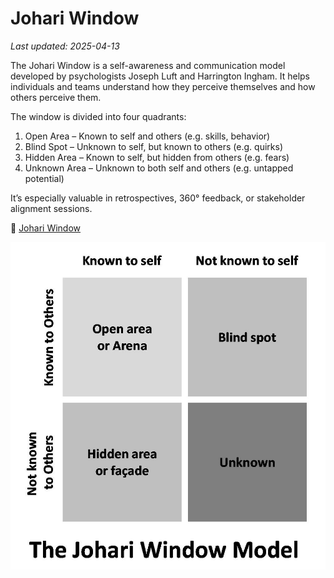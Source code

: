 # Johari Window

_Last updated: 2025-04-13_

The Johari Window is a self-awareness and communication model developed by psychologists Joseph Luft and Harrington Ingham. It helps individuals and teams understand how they perceive themselves and how others perceive them.

The window is divided into four quadrants:
1. Open Area – Known to self and others (e.g. skills, behavior)
2. Blind Spot – Unknown to self, but known to others (e.g. quirks)
3. Hidden Area – Known to self, but hidden from others (e.g. fears)
4. Unknown Area – Unknown to both self and others (e.g. untapped potential)

It’s especially valuable in retrospectives, 360° feedback, or stakeholder alignment sessions.

📘 [Johari Window](https://en.wikipedia.org/wiki/Johari_window)

![Johari Window](../../images/johari_window.jpg)
